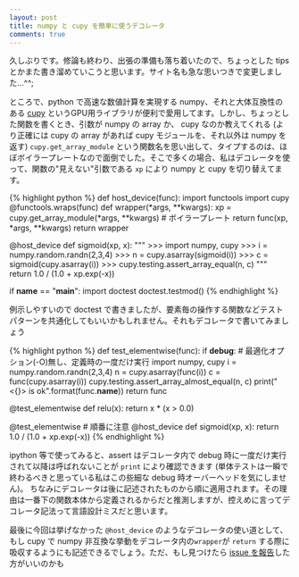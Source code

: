 ```yaml
---
layout: post
title: numpy と cupy を簡単に使うデコレータ
comments: true
---
```


久しぶりです。修論も終わり、出張の準備も落ち着いたので、ちょっとした tips とかまた書き溜めていこうと思います。サイト名も急な思いつきで変更しました...^^;

ところで、python で高速な数値計算を実現する numpy、それと大体互換性のある [cupy](http://docs.chainer.org/en/stable/cupy-reference) というGPU用ライブラリが便利で愛用してます。しかし、ちょっとした関数を書くとき、引数が numpy の array か、 cupy なのか教えてくれる (より正確には cupy の array があれば cupy モジュールを、それ以外は numpy を返す) `cupy.get_array_module` という関数名を思い出して、タイプするのは、ほぼボイラープレートなので面倒でした。そこで多くの場合、私はデコレータを使って、関数の"見えない"引数である `xp` により  numpy と cupy を切り替えてます。

{% highlight python %}
def host_device(func):
    import functools
    import cupy
    @functools.wraps(func)
    def wrapper(*args, **kwargs):
        xp = cupy.get_array_module(*args, **kwargs) # ボイラープレート
        return func(xp, *args, **kwargs)
    return wrapper


@host_device
def sigmoid(xp, x):
    """
    >>> import numpy, cupy
    >>> i = numpy.random.randn(2,3,4)
    >>> n = cupy.asarray(sigmoid(i))
    >>> c = sigmoid(cupy.asarray(i))
    >>> cupy.testing.assert_array_equal(n, c)
    """
    return 1.0 / (1.0 + xp.exp(-x))


if __name__ == "__main__":
    import doctest
    doctest.testmod()
{% endhighlight %}

例示しやすいので doctest で書きましたが、要素毎の操作する関数などテストパターンを共通化してもいいかもしれません。それもデコレータで書いてみましょう

{% highlight python %}
def test_elementwise(func):
    if __debug__:
        # 最適化オプション(-O)無し、定義時の一度だけ実行
        import numpy, cupy
        i = numpy.random.randn(2,3,4)
        n = cupy.asarray(func(i))
        c = func(cupy.asarray(i))
        cupy.testing.assert_array_almost_equal(n, c)
        print("<{}> is ok".format(func.__name__))
    return func


@test_elementwise
def relu(x):
    return x * (x > 0.0)


@test_elementwise # 順番に注意
@host_device
def sigmoid(xp, x):
    return 1.0 / (1.0 + xp.exp(-x))
{% endhighlight %}

ipython 等で使ってみると、assert はデコレータ内で debug 時に一度だけ実行されて以降は呼ばれないことが `print` により確認できます (単体テストは一瞬で終わるべきと思っている私はこの些細な debug 時オーバーヘッドを気にしません)。
ちなみにデコレータは後に記述されたものから順に適用されます。その理由は一番下の関数本体から定義されるからだと推測しますが、控えめに言ってデコレータ記法って言語設計ミスだと思います。

最後に今回は挙げなかった `@host_device` のようなデコレータの使い道として、もし cupy で numpy 非互換な挙動をデコレータ内の`wrapper`が `return` する際に吸収するようにも記述できるでしょう。ただ、もし見つけたら [issue を報告](https://github.com/pfnet/chainer/issues/new)した方がいいのかも
